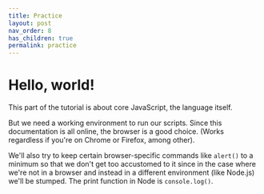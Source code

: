 ```yaml
---
title: Practice
layout: post
nav_order: 8
has_children: true
permalink: practice
---
```


# Hello, world!

This part of the tutorial is about core JavaScript, the language itself.

But we need a working environment to run our scripts. Since this documentation is all online, the browser is a good choice. (Works regardless if you're on Chrome or Firefox, among other).

We'll also try to keep certain browser-specific commands like ``alert()`` to a minimum so that we don't get too accustomed to it since in the case where we're not in a browser and instead in a different environment (like Node.js) we'll be stumped. The print function in Node is ``console.log()``.